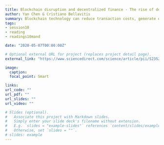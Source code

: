 ```yaml
---
title: Blockchain disruption and decentralized finance - The rise of decentralized business models
author: Yan Chen & Cristiano Bellavitis
summary: Blockchain technology can reduce transaction costs, generate distributed trust, and empower decentralized platforms, potentially becoming a new foundation for decentralized business models.</br><i>June 2020, Yan Chen & Cristiano Bellavitis </i>
tags:
- session10
- reading
- readings10mand

date: "2020-05-07T00:00:00Z"

# Optional external URL for project (replaces project detail page).
external_link: "https://www.sciencedirect.com/science/article/pii/S2352673419300824"

image:
  caption: 
  focal_point: Smart

links:
url_code: ""
url_pdf: ""
url_slides: ""
url_video: ""

# Slides (optional).
#   Associate this project with Markdown slides.
#   Simply enter your slide deck's filename without extension.
#   E.g. `slides = "example-slides"` references `content/slides/example-slides.md`.
#   Otherwise, set `slides = ""`.
# slides: example
---
```


